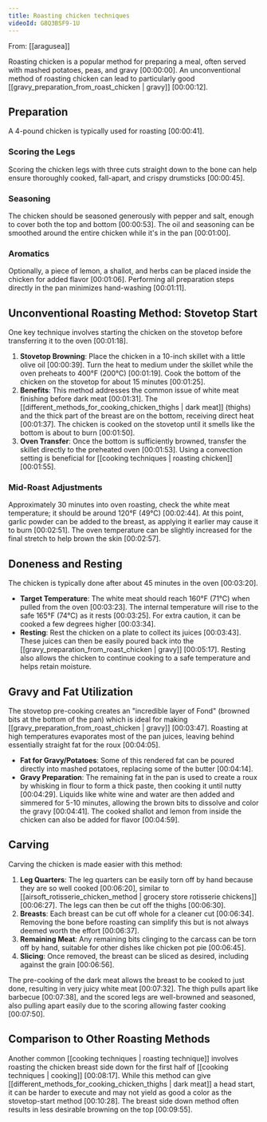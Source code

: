```yaml
---
title: Roasting chicken techniques
videoId: G8Q3BSF9-1U
---
```


From: [[aragusea]] <br/> 

Roasting chicken is a popular method for preparing a meal, often served with mashed potatoes, peas, and gravy <a class="yt-timestamp" data-t="00:00:00">[00:00:00]</a>. An unconventional method of roasting chicken can lead to particularly good [[gravy_preparation_from_roast_chicken | gravy]] <a class="yt-timestamp" data-t="00:00:12">[00:00:12]</a>.

## Preparation

A 4-pound chicken is typically used for roasting <a class="yt-timestamp" data-t="00:00:41">[00:00:41]</a>.

### Scoring the Legs
Scoring the chicken legs with three cuts straight down to the bone can help ensure thoroughly cooked, fall-apart, and crispy drumsticks <a class="yt-timestamp" data-t="00:00:45">[00:00:45]</a>.

### Seasoning
The chicken should be seasoned generously with pepper and salt, enough to cover both the top and bottom <a class="yt-timestamp" data-t="00:00:53">[00:00:53]</a>. The oil and seasoning can be smoothed around the entire chicken while it's in the pan <a class="yt-timestamp" data-t="00:01:00">[00:01:00]</a>.

### Aromatics
Optionally, a piece of lemon, a shallot, and herbs can be placed inside the chicken for added flavor <a class="yt-timestamp" data-t="00:01:06">[00:01:06]</a>. Performing all preparation steps directly in the pan minimizes hand-washing <a class="yt-timestamp" data-t="00:01:11">[00:01:11]</a>.

## Unconventional Roasting Method: Stovetop Start

One key technique involves starting the chicken on the stovetop before transferring it to the oven <a class="yt-timestamp" data-t="00:01:18">[00:01:18]</a>.

1.  **Stovetop Browning**: Place the chicken in a 10-inch skillet with a little olive oil <a class="yt-timestamp" data-t="00:00:39">[00:00:39]</a>. Turn the heat to medium under the skillet while the oven preheats to 400°F (200°C) <a class="yt-timestamp" data-t="00:01:19">[00:01:19]</a>. Cook the bottom of the chicken on the stovetop for about 15 minutes <a class="yt-timestamp" data-t="00:01:25">[00:01:25]</a>.
2.  **Benefits**: This method addresses the common issue of white meat finishing before dark meat <a class="yt-timestamp" data-t="00:01:31">[00:01:31]</a>. The [[different_methods_for_cooking_chicken_thighs | dark meat]] (thighs) and the thick part of the breast are on the bottom, receiving direct heat <a class="yt-timestamp" data-t="00:01:37">[00:01:37]</a>. The chicken is cooked on the stovetop until it smells like the bottom is about to burn <a class="yt-timestamp" data-t="00:01:50">[00:01:50]</a>.
3.  **Oven Transfer**: Once the bottom is sufficiently browned, transfer the skillet directly to the preheated oven <a class="yt-timestamp" data-t="00:01:53">[00:01:53]</a>. Using a convection setting is beneficial for [[cooking techniques | roasting chicken]] <a class="yt-timestamp" data-t="00:01:55">[00:01:55]</a>.

### Mid-Roast Adjustments
Approximately 30 minutes into oven roasting, check the white meat temperature; it should be around 120°F (49°C) <a class="yt-timestamp" data-t="00:02:44">[00:02:44]</a>. At this point, garlic powder can be added to the breast, as applying it earlier may cause it to burn <a class="yt-timestamp" data-t="00:02:51">[00:02:51]</a>. The oven temperature can be slightly increased for the final stretch to help brown the skin <a class="yt-timestamp" data-t="00:02:57">[00:02:57]</a>.

## Doneness and Resting

The chicken is typically done after about 45 minutes in the oven <a class="yt-timestamp" data-t="00:03:20">[00:03:20]</a>.
*   **Target Temperature**: The white meat should reach 160°F (71°C) when pulled from the oven <a class="yt-timestamp" data-t="00:03:23">[00:03:23]</a>. The internal temperature will rise to the safe 165°F (74°C) as it rests <a class="yt-timestamp" data-t="00:03:25">[00:03:25]</a>. For extra caution, it can be cooked a few degrees higher <a class="yt-timestamp" data-t="00:03:34">[00:03:34]</a>.
*   **Resting**: Rest the chicken on a plate to collect its juices <a class="yt-timestamp" data-t="00:03:43">[00:03:43]</a>. These juices can then be easily poured back into the [[gravy_preparation_from_roast_chicken | gravy]] <a class="yt-timestamp" data-t="00:05:17">[00:05:17]</a>. Resting also allows the chicken to continue cooking to a safe temperature and helps retain moisture.

## Gravy and Fat Utilization

The stovetop pre-cooking creates an "incredible layer of Fond" (browned bits at the bottom of the pan) which is ideal for making [[gravy_preparation_from_roast_chicken | gravy]] <a class="yt-timestamp" data-t="00:03:47">[00:03:47]</a>. Roasting at high temperatures evaporates most of the pan juices, leaving behind essentially straight fat for the roux <a class="yt-timestamp" data-t="00:03:55">[00:04:05]</a>.
*   **Fat for Gravy/Potatoes**: Some of this rendered fat can be poured directly into mashed potatoes, replacing some of the butter <a class="yt-timestamp" data-t="00:04:14">[00:04:14]</a>.
*   **Gravy Preparation**: The remaining fat in the pan is used to create a roux by whisking in flour to form a thick paste, then cooking it until nutty <a class="yt-timestamp" data-t="00:04:29">[00:04:29]</a>. Liquids like white wine and water are then added and simmered for 5-10 minutes, allowing the brown bits to dissolve and color the gravy <a class="yt-timestamp" data-t="00:04:41">[00:04:41]</a>. The cooked shallot and lemon from inside the chicken can also be added for flavor <a class="yt-timestamp" data-t="00:04:59">[00:04:59]</a>.

## Carving

Carving the chicken is made easier with this method:
1.  **Leg Quarters**: The leg quarters can be easily torn off by hand because they are so well cooked <a class="yt-timestamp" data-t="00:06:20">[00:06:20]</a>, similar to [[airsoft_rotisserie_chicken_method | grocery store rotisserie chickens]] <a class="yt-timestamp" data-t="00:06:27">[00:06:27]</a>. The legs can then be cut off the thighs <a class="yt-timestamp" data-t="00:06:30">[00:06:30]</a>.
2.  **Breasts**: Each breast can be cut off whole for a cleaner cut <a class="yt-timestamp" data-t="00:06:34">[00:06:34]</a>. Removing the bone before roasting can simplify this but is not always deemed worth the effort <a class="yt-timestamp" data-t="00:06:37">[00:06:37]</a>.
3.  **Remaining Meat**: Any remaining bits clinging to the carcass can be torn off by hand, suitable for other dishes like chicken pot pie <a class="yt-timestamp" data-t="00:06:45">[00:06:45]</a>.
4.  **Slicing**: Once removed, the breast can be sliced as desired, including against the grain <a class="yt-timestamp" data-t="00:06:56">[00:06:56]</a>.

The pre-cooking of the dark meat allows the breast to be cooked to just done, resulting in very juicy white meat <a class="yt-timestamp" data-t="00:07:32">[00:07:32]</a>. The thigh pulls apart like barbecue <a class="yt-timestamp" data-t="00:07:38">[00:07:38]</a>, and the scored legs are well-browned and seasoned, also pulling apart easily due to the scoring allowing faster cooking <a class="yt-timestamp" data-t="00:07:50">[00:07:50]</a>.

## Comparison to Other Roasting Methods

Another common [[cooking techniques | roasting technique]] involves roasting the chicken breast side down for the first half of [[cooking techniques | cooking]] <a class="yt-timestamp" data-t="00:08:17">[00:08:17]</a>. While this method can give [[different_methods_for_cooking_chicken_thighs | dark meat]] a head start, it can be harder to execute and may not yield as good a color as the stovetop-start method <a class="yt-timestamp" data-t="00:10:28">[00:10:28]</a>. The breast side down method often results in less desirable browning on the top <a class="yt-timestamp" data-t="00:09:55">[00:09:55]</a>.